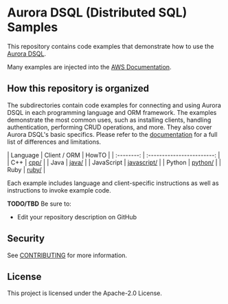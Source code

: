 # Aurora DSQL (Distributed SQL) Samples

This repository contains code examples that demonstrate how to use the [Aurora DSQL](TBD).

Many examples are injected into the [AWS Documentation](https://docs.aws.amazon.com).

## How this repository is organized

The subdirectories contain code examples for connecting and using Aurora DSQL in each programming language and ORM framework. The examples demonstrate the most common uses, such as installing clients, handling authentication, performing CRUD operations, and more. They also cover Aurora DSQL's basic specifics. Please refer to the [documentation](TBD) for a full list of differences and limitations.

|   Language     |   Client / ORM   |      HowTO           |
| :--------: | :------------------------: |
|    C++     |        [cpp/](cpp)         |
|    Java    |       [java/](java)        |
| JavaScript | [javascript/](javascriptv) |
|   Python   |     [python/](python)      |
|    Ruby    |       [ruby/](ruby)        |

Each example includes language and client-specific instructions as well as instructions to invoke example code.

**TODO/TBD** Be sure to:

- Edit your repository description on GitHub

## Security

See [CONTRIBUTING](CONTRIBUTING.md#security-issue-notifications) for more information.

## License

This project is licensed under the Apache-2.0 License.
